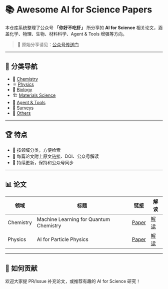 # 📚 Awesome AI for Science Papers

本仓库系统整理了公众号 **「你好不吃虾」** 所分享的 **AI for Science** 相关论文，涵盖化学、物理、生物、材料科学、Agent & Tools 增强等方向。

> 🔗 原始分享请见：[公众号传送门](https://mp.weixin.qq.com/s/z5is03TjBrBJmdrlxVeutA)

---

## 🚀 分类导航
- 🧪 [Chemistry](./Chemistry/README.md)
- ⚛️ [Physics](./Physics/README.md)
- 🧬 [Biology](./Biology/README.md)
- 🏗️ [Materials Science](./Materials/README.md)
- 🤖 [Agent & Tools](./Tools_Agents/README.md)
- 📝 [Surveys](./Surveys/README.md)
- 📂 [Others](./Others/README.md)

---

## 🏆 特点
- 📑 按领域分类，方便检索
- 🔗 每篇论文附上原文链接、DOI、公众号解读
- 🔄 持续更新，保持和公众号同步

---

## 📊 论文
| 领域 | 标题 | 链接 | 解读 |
| ---- | ---- | ---- | ---- |
| Chemistry | Machine Learning for Quantum Chemistry | [Paper](https://arxiv.org/abs/xxxx) | [解读](https://mp.weixin.qq.com/xxxx) |
| Physics | AI for Particle Physics | [Paper](https://arxiv.org/abs/xxxx) | [解读](https://mp.weixin.qq.com/xxxx) |

---

## 🙌 如何贡献
欢迎大家提 PR/Issue 补充论文，或推荐有趣的 AI for Science 研究！
